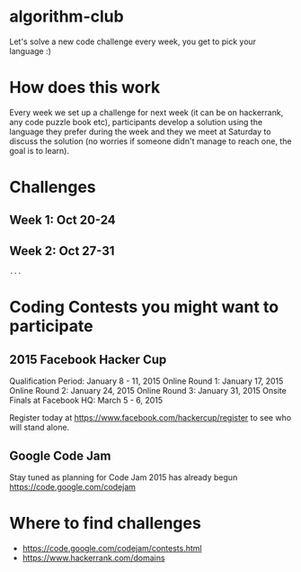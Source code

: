 algorithm-club
==============

Let's solve a new code challenge every week, you get to pick your language :)

# How does this work

Every week we set up a challenge for next week (it can be on hackerrank, any code puzzle book etc), participants develop a solution using the language they prefer during the week and they we meet at Saturday to discuss the solution (no worries if someone didn't manage to reach one, the goal is to learn).

# Challenges

## Week 1: Oct 20-24 

## Week 2: Oct 27-31

`...`

# Coding Contests you might want to participate

## 2015 Facebook Hacker Cup

Qualification Period: January 8 - 11, 2015
Online Round 1: January 17, 2015
Online Round 2: January 24, 2015
Online Round 3: January 31, 2015
Onsite Finals at Facebook HQ: March 5 - 6, 2015

Register today at https://www.facebook.com/hackercup/register to see who will stand alone.

## Google Code Jam
Stay tuned as planning for Code Jam 2015 has already begun
https://code.google.com/codejam

# Where to find challenges
- https://code.google.com/codejam/contests.html
- https://www.hackerrank.com/domains
